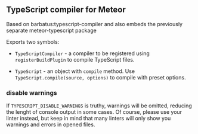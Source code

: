 ## TypeScript compiler for Meteor

Based on barbatus:typescript-compiler and also embeds the previously separate meteor-typescript package

Exports two symbols:

- `TypeScriptCompiler` - a compiler to be registered using `registerBuildPlugin`
  to compile TypeScript files.

- `TypeScript` - an object with `compile` method.
  Use `TypeScript.compile(source, options)` to compile with preset options.

### disable warnings

If `TYPESCRIPT_DISABLE_WARNINGS` is truthy, warnings will be omitted, reducing the lenght of console output in some cases. Of course, please use your linter instead, but keep in mind that many linters will only show you warnings and errors in opened files. 
